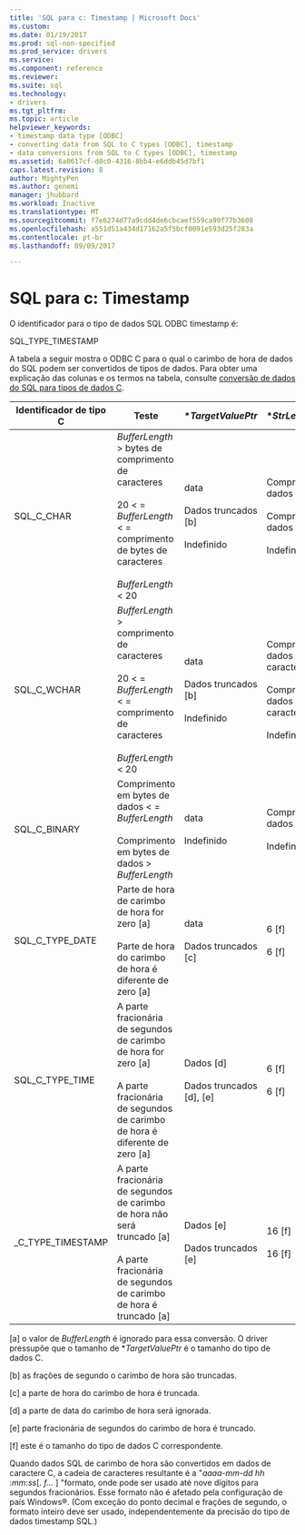 ```yaml
---
title: 'SQL para c: Timestamp | Microsoft Docs'
ms.custom: 
ms.date: 01/19/2017
ms.prod: sql-non-specified
ms.prod_service: drivers
ms.service: 
ms.component: reference
ms.reviewer: 
ms.suite: sql
ms.technology:
- drivers
ms.tgt_pltfrm: 
ms.topic: article
helpviewer_keywords:
- timestamp data type [ODBC]
- converting data from SQL to C types [ODBC], timestamp
- data conversions from SQL to C types [ODBC], timestamp
ms.assetid: 6a0617cf-d8c0-4316-8bb4-e6ddb45d7bf1
caps.latest.revision: 8
author: MightyPen
ms.author: genemi
manager: jhubbard
ms.workload: Inactive
ms.translationtype: MT
ms.sourcegitcommit: f7e6274d77a9cdd4de6cbcaef559ca99f77b3608
ms.openlocfilehash: a551d51a434d17162a5f5bcf0091e593d25f283a
ms.contentlocale: pt-br
ms.lasthandoff: 09/09/2017

---
```

# <a name="sql-to-c-timestamp"></a>SQL para c: Timestamp
O identificador para o tipo de dados SQL ODBC timestamp é:  
  
 SQL_TYPE_TIMESTAMP  
  
 A tabela a seguir mostra o ODBC C para o qual o carimbo de hora de dados do SQL podem ser convertidos de tipos de dados. Para obter uma explicação das colunas e os termos na tabela, consulte [conversão de dados do SQL para tipos de dados C](../../../odbc/reference/appendixes/converting-data-from-sql-to-c-data-types.md).  
  
|Identificador de tipo C|Teste|**TargetValuePtr*|**StrLen_or_IndPtr*|SQLSTATE|  
|-----------------------|----------|------------------------|----------------------------|--------------|  
|SQL_C_CHAR|*BufferLength* > bytes de comprimento de caracteres<br /><br /> 20 < = *BufferLength* < = comprimento de bytes de caracteres<br /><br /> *BufferLength* < 20|data<br /><br /> Dados truncados [b]<br /><br /> Indefinido|Comprimento dos dados em bytes<br /><br /> Comprimento dos dados em bytes<br /><br /> Indefinido|n/d<br /><br /> 01004<br /><br /> 22003|  
|SQL_C_WCHAR|*BufferLength* > comprimento de caracteres<br /><br /> 20 < = *BufferLength* < = comprimento de caracteres<br /><br /> *BufferLength* < 20|data<br /><br /> Dados truncados [b]<br /><br /> Indefinido|Comprimento dos dados em caracteres<br /><br /> Comprimento dos dados em caracteres<br /><br /> Indefinido|n/d<br /><br /> 01004<br /><br /> 22003|  
|SQL_C_BINARY|Comprimento em bytes de dados < = *BufferLength*<br /><br /> Comprimento em bytes de dados > *BufferLength*|data<br /><br /> Indefinido|Comprimento dos dados em bytes<br /><br /> Indefinido|n/d<br /><br /> 22003|  
|SQL_C_TYPE_DATE|Parte de hora de carimbo de hora for zero [a]<br /><br /> Parte de hora do carimbo de hora é diferente de zero [a]|data<br /><br /> Dados truncados [c]|6 [f]<br /><br /> 6 [f]|n/d<br /><br /> 01S07|  
|SQL_C_TYPE_TIME|A parte fracionária de segundos de carimbo de hora for zero [a]<br /><br /> A parte fracionária de segundos de carimbo de hora é diferente de zero [a]|Dados [d]<br /><br /> Dados truncados [d], [e]|6 [f]<br /><br /> 6 [f]|n/d<br /><br /> 01S07|  
_C_TYPE_TIMESTAMP|A parte fracionária de segundos de carimbo de hora não será truncado [a]<br /><br /> A parte fracionária de segundos de carimbo de hora é truncado [a]|Dados [e]<br /><br /> Dados truncados [e]|16 [f]<br /><br /> 16 [f]|n/d<br /><br /> 01S07|  
  
 [a] o valor de *BufferLength* é ignorado para essa conversão. O driver pressupõe que o tamanho de **TargetValuePtr* é o tamanho do tipo de dados C.  
  
 [b] as frações de segundo o carimbo de hora são truncadas.  
  
 [c] a parte de hora do carimbo de hora é truncada.  
  
 [d] a parte de data do carimbo de hora será ignorada.  
  
 [e] parte fracionária de segundos do carimbo de hora é truncado.  
  
 [f] este é o tamanho do tipo de dados C correspondente.  
  
 Quando dados SQL de carimbo de hora são convertidos em dados de caractere C, a cadeia de caracteres resultante é a "*aaaa*-*mm*-*dd* *hh* :*mm*:*ss*[. *f...* ] "formato, onde pode ser usado até nove dígitos para segundos fracionários. Esse formato não é afetado pela configuração de país Windows®. (Com exceção do ponto decimal e frações de segundo, o formato inteiro deve ser usado, independentemente da precisão do tipo de dados timestamp SQL.)


